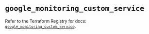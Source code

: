 # `google_monitoring_custom_service`

Refer to the Terraform Registry for docs: [`google_monitoring_custom_service`](https://registry.terraform.io/providers/hashicorp/google/6.21.0/docs/resources/monitoring_custom_service).
